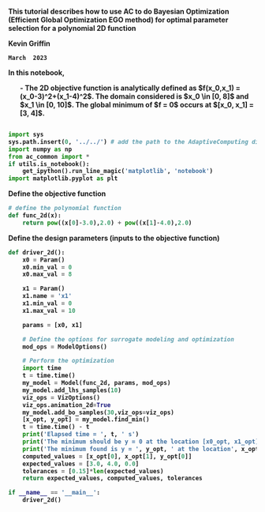 
<div class="jumbotron text-left"><b>
    
This tutorial describes how to use AC to do Bayesian Optimization (Efficient Global Optimization EGO method) for optimal parameter selection for a polynomial 2D function
<div>
    
Kevin Griffin
    
    March  2023

<div class="alert alert-info fade in" id="d110">
<p>In this notebook, </p>
<ol> - The 2D objective function is analytically defined as $f(x_0,x_1) = (x_0-3)^2+(x_1-4)^2$. The domain considered is $x_0 \in [0, 8]$ and $x_1 \in [0, 10]$. The global minimum of $f = 0$ occurs at $[x_0, x_1] = [3, 4]$. </ol>
</div>

```python

import sys
sys.path.insert(0, '../../') # add the path to the AdaptiveComputing directory
import numpy as np
from ac_common import *
if utils.is_notebook():
    get_ipython().run_line_magic('matplotlib', 'notebook')
import matplotlib.pyplot as plt
```


Define the objective function


```python
# define the polynomial function
def func_2d(x):
    return pow((x[0]-3.0),2.0) + pow((x[1]-4.0),2.0)
```

Define the design parameters (inputs to the objective function)

```python
def driver_2d():
    x0 = Param()
    x0.min_val = 0
    x0.max_val = 8

    x1 = Param()
    x1.name = 'x1'
    x1.min_val = 0
    x1.max_val = 10

    params = [x0, x1]

    # Define the options for surrogate modeling and optimization
    mod_ops = ModelOptions()

    # Perform the optimization
    import time
    t = time.time()
    my_model = Model(func_2d, params, mod_ops)
    my_model.add_lhs_samples(10)
    viz_ops = VizOptions()
    viz_ops.animation_2d=True
    my_model.add_bo_samples(30,viz_ops=viz_ops)
    [x_opt, y_opt] = my_model.find_min()
    t = time.time() - t
    print('Elapsed time = ', t, ' s')
    print('The minimum should be y = 0 at the location [x0_opt, x1_opt] = [3, 4]')
    print('The minimum found is y = ', y_opt, ' at the location', x_opt)
    computed_values = [x_opt[0], x_opt[1], y_opt[0]]
    expected_values = [3.0, 4.0, 0.0]
    tolerances = [0.15]*len(expected_values)
    return expected_values, computed_values, tolerances
```

```python
if __name__ == '__main__':
    driver_2d()
```
